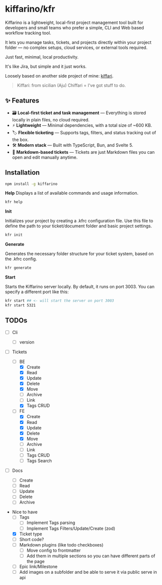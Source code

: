 # kiffarino/kfr

Kiffarino is a lightweight, local-first project management tool built for developers and small teams who prefer a simple, CLI and Web based workflow tracking tool.

It lets you manage tasks, tickets, and projects directly within your project folder — no complex setups, cloud services, or external tools required.

Just fast, minimal, local productivity.

It's like Jira, but simple and it just works.

Loosely based on another side project of mine: [kiffari](https://github.com/vikkio88/kiffari).

> Kiffari: from sicilian (Aju) Chiffari = I've got stuff to do.

## ✨ Features

- 🗃️ **Local-first ticket and task management** — Everything is stored locally in plain files, no cloud required.
- ⚡ **Lightweight** — Minimal dependencies, with a total size of ~600 KB.
- 🏷️ **Flexible ticketing** — Supports tags, filters, and status tracking out of the box.
- 🛠️ **Modern stack** — Built with TypeScript, Bun, and Svelte 5.
- 📝 **Markdown-based tickets** — Tickets are just Markdown files you can open and edit manually anytime.

## Installation

```bash
npm install -g kiffarino
```

**Help**
Displays a list of available commands and usage information.

```bash
kfr help
```

**Init**

Initializes your project by creating a .kfrc configuration file.
Use this file to define the path to your ticket/document folder and basic project settings.

```bash
kfr init
```

**Generate**

Generates the necessary folder structure for your ticket system, based on the .kfrc config.

```bash
kfr generate
```

**Start**

Starts the Kiffarino server locally.
By default, it runs on port 3003. You can specify a different port like this:

```bash
kfr start ## <- will start the server on port 3003
kfr start 5321
```

## TODOs

- [ ] Cli

  - [ ] version

- [ ] Tickets

  - [ ] BE
    - [x] Create
    - [x] Read
    - [x] Update
    - [x] Delete
    - [x] Move
    - [ ] Archive
    - [ ] Link
    - [x] Tags CRUD
  - [ ] FE
    - [x] Create
    - [x] Read
    - [x] Update
    - [x] Delete
    - [x] Move
    - [ ] Archive
    - [ ] Link
    - [ ] Tags CRUD
    - [ ] Tags Search

- [ ] Docs

  - [ ] Create
  - [ ] Read
  - [ ] Update
  - [ ] Delete
  - [ ] Archive

- Nice to have
  - [ ] Tags
    - [ ] Implement Tags parsing
    - [ ] Implement Tags Filters/Update/Create (zod)
  - [x] Ticket type
  - [ ] Short code?
  - [ ] Markdown plugins (like todo checkboxes)
    - [ ] Move config to frontmatter
    - [ ] Add them in multiple sections so you can have different parts of the page
  - [ ] Epic link/Milestone
  - [ ] Add images on a subfolder and be able to serve it via public serve in api
